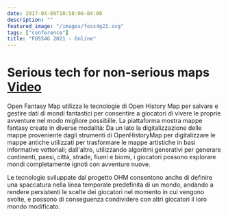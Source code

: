 ```yaml
---
date: 2017-04-09T10:58:08-04:00
description: ""
featured_image: "/images/foss4g21.svg"
tags: ["conference"]
title: "FOSS4G 2021 - Online"
---
```

# Serious tech for non-serious maps [Video](https://www.youtube.com/watch?v=x0CmGSx-8vk&ab_channel=FOSS4G)

Open Fantasy Map utilizza le tecnologie di Open History Map per salvare e gestire dati di mondi fantastici per consentire a giocatori di vivere le proprie avventure nel modo migliore possibille. La piattaforma mostra mappe fantasy create in diverse modalità: Da un lato la digitalizzazione delle mappe proveniente dagli strumenti di OpenHistoryMap per digitalizzare le mappe antiche utilizzati per trasformare le mappe artistiche in basi informative vettoriali; dall'altro, utilizzando algoritmi generativi per generare continenti, paesi, città, strade, fiumi e biomi, i giocatori possono esplorare mondi completamente ignoti con avventure nuove.

Le tecnologie sviluppate dal progetto OHM consentono anche di definire una spaccatura nella linea temporale predefinita di un mondo, andando a rendere persistenti le scelte dei giocatori nel momento in cui vengono svolte, e possono di conseguenza condividere con altri giocatori il loro mondo modificato.

